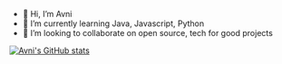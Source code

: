 - 👋 Hi, I’m Avni
- 🌱 I’m currently learning Java, Javascript, Python
- 💞️ I’m looking to collaborate on open source, tech for good projects

[![Avni's GitHub stats](https://github-readme-stats.vercel.app/api?username=abhatt-dot)](https://github.com/abhatt-dot/github-readme-stats)


<!---
abhatt-dot/abhatt-dot is a ✨ special ✨ repository because its `README.md` (this file) appears on your GitHub profile.
You can click the Preview link to take a look at your changes.
--->
